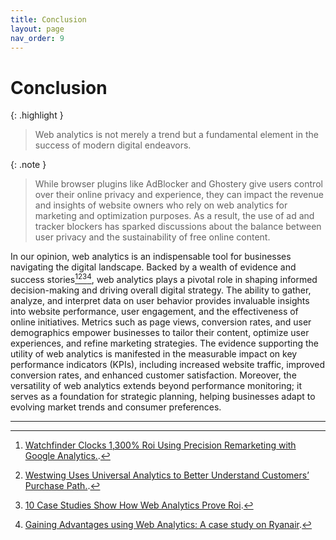 ```yaml
---
title: Conclusion
layout: page
nav_order: 9
---
```


# Conclusion

{: .highlight }
> Web analytics is not merely a trend but a fundamental element in the success of modern digital endeavors.

{: .note }
> While browser plugins like AdBlocker and Ghostery give users control over their online privacy and experience, they can impact the revenue and insights of website owners who rely on web analytics for marketing and optimization purposes. As a result, the use of ad and tracker blockers has sparked discussions about the balance between user privacy and the sustainability of free online content.

In our opinion, web analytics is an indispensable tool for businesses navigating the digital landscape. Backed by a wealth of evidence and success stories[^1][^2][^3][^4], web analytics plays a pivotal role in shaping informed decision-making and driving overall digital strategy. The ability to gather, analyze, and interpret data on user behavior provides invaluable insights into website performance, user engagement, and the effectiveness of online initiatives. Metrics such as page views, conversion rates, and user demographics empower businesses to tailor their content, optimize user experiences, and refine marketing strategies. The evidence supporting the utility of web analytics is manifested in the measurable impact on key performance indicators (KPIs), including increased website traffic, improved conversion rates, and enhanced customer satisfaction. Moreover, the versatility of web analytics extends beyond performance monitoring; it serves as a foundation for strategic planning, helping businesses adapt to evolving market trends and consumer preferences.

----

[^1]: [Watchfinder Clocks 1,300% Roi Using Precision Remarketing with Google Analytics.](https://www.thinkwithgoogle.com/marketing-strategies/search/watchfinder-increases-roi-by-remarketing-with-google-analytics/).

[^2]: [Westwing Uses Universal Analytics to Better Understand Customers’ Purchase Path.](https://www.thinkwithgoogle.com/marketing-strategies/data-and-measurement/westwing-uses-universal-analytics-to-better-understand-customer-purchase-path/).

[^3]: [10 Case Studies Show How Web Analytics Prove Roi](https://www.biznology.com/2015/09/10-case-studies-show-web-analytics-prove-roi/).

[^4]: [Gaining Advantages using Web Analytics: A case study on Ryanair](https://www.ijedr.org/papers/IJEDR1502200.pdf).
